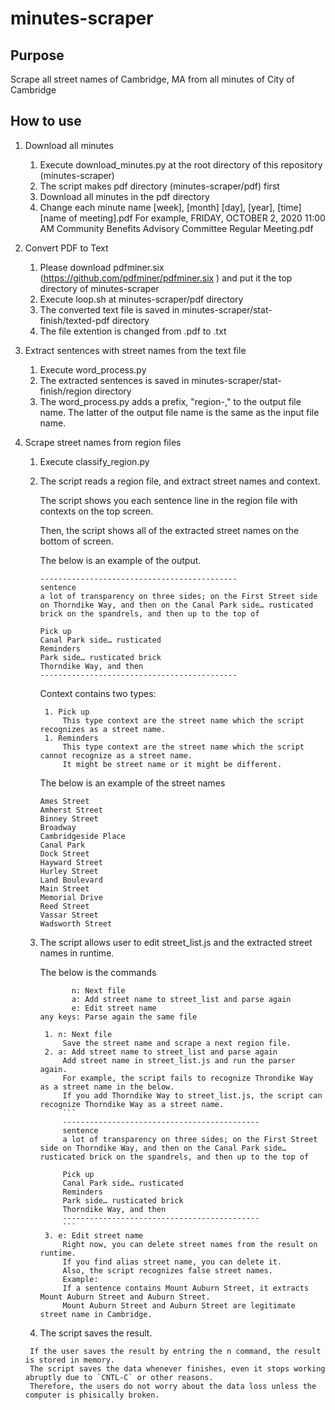 # minutes-scraper

## Purpose
Scrape all street names of Cambridge, MA from all minutes of City of Cambridge 

## How to use
1. Download all minutes
    1. Execute download_minutes.py at the root directory of this repository (minutes-scraper)
    1. The script makes pdf directory (minutes-scraper/pdf) first
    1. Download all minutes in the pdf directory
    1. Change each minute name [week], [month] [day], [year], [time] [name of meeting].pdf For example, FRIDAY, OCTOBER 2, 2020 11:00 AM Community Benefits Advisory Committee Regular Meeting.pdf 


2. Convert PDF to Text
    1. Please download pdfminer.six (https://github.com/pdfminer/pdfminer.six
) and put it the top directory of minutes-scraper
    1. Execute loop.sh at minutes-scraper/pdf directory
    1. The converted text file is saved in minutes-scraper/stat-finish/texted-pdf directory
    1. The file extention is changed from .pdf to .txt

3. Extract sentences with street names from the text file
    1. Execute word_process.py
    1. The extracted sentences is saved in minutes-scraper/stat-finish/region directory
    1. The word_process.py adds a prefix, "region-," to the output file name. The latter of the output file name is the same as the input file name.

4. Scrape street names from region files
    1. Execute classify_region.py
    1. The script reads a region file, and extract street names and context. 
        
        The script shows you each sentence line in the region file with contexts on the top screen.
       
        Then, the script shows all of the extracted street names on the bottom of screen.
        
        The below is an example of the output.
        ```
        --------------------------------------------
        sentence
        a lot of transparency on three sides; on the First Street side on Thorndike Way, and then on the Canal Park side… rusticated brick on the spandrels, and then up to the top of
        
        Pick up
        Canal Park side… rusticated 
        Reminders
        Park side… rusticated brick 
        Thorndike Way, and then 
        --------------------------------------------
        ```
        Context contains two types:
        
            1. Pick up 
                This type context are the street name which the script recognizes as a street name.
            1. Reminders
                This type context are the street name which the script cannot recognize as a street name.
                It might be street name or it might be different.
        
        The below is an example of the street names
        ```
        Ames Street
        Amherst Street
        Binney Street
        Broadway
        Cambridgeside Place
        Canal Park
        Dock Street
        Hayward Street
        Hurley Street
        Land Boulevard
        Main Street
        Memorial Drive
        Reed Street
        Vassar Street
        Wadsworth Street
        ```
        
    1. The script allows user to edit street_list.js and the extracted street names in runtime.
        
        The below is the commands
    
        ```
               n: Next file
               a: Add street name to street_list and parse again
               e: Edit street name
        any keys: Parse again the same file
        ```

            1. n: Next file
                Save the street name and scrape a next region file.
            2. a: Add street name to street_list and parse again
                Add street name in street_list.js and run the parser again.
                For example, the script fails to recognize Throndike Way as a street name in the below.
                If you add Thorndike Way to street_list.js, the script can recognize Thorndike Way as a street name.
                ```
                --------------------------------------------
                sentence
                a lot of transparency on three sides; on the First Street side on Thorndike Way, and then on the Canal Park side… rusticated brick on the spandrels, and then up to the top of
                
                Pick up
                Canal Park side… rusticated 
                Reminders
                Park side… rusticated brick 
                Thorndike Way, and then 
                --------------------------------------------
                ```
            3. e: Edit street name
                Right now, you can delete street names from the result on runtime.
                If you find alias street name, you can delete it.
                Also, the script recognizes false street names.
                Example:
                If a sentence contains Mount Auburn Street, it extracts Mount Auburn Street and Auburn Street.
                Mount Auburn Street and Auburn Street are legitimate street name in Cambridge.
               
      1. The script saves the result.
        
        If the user saves the result by entring the n command, the result is stored in memory.
        The script saves the data whenever finishes, even it stops working abruptly due to `CNTL-C` or other reasons.
        Therefore, the users do not worry about the data loss unless the computer is phisically broken.
        
